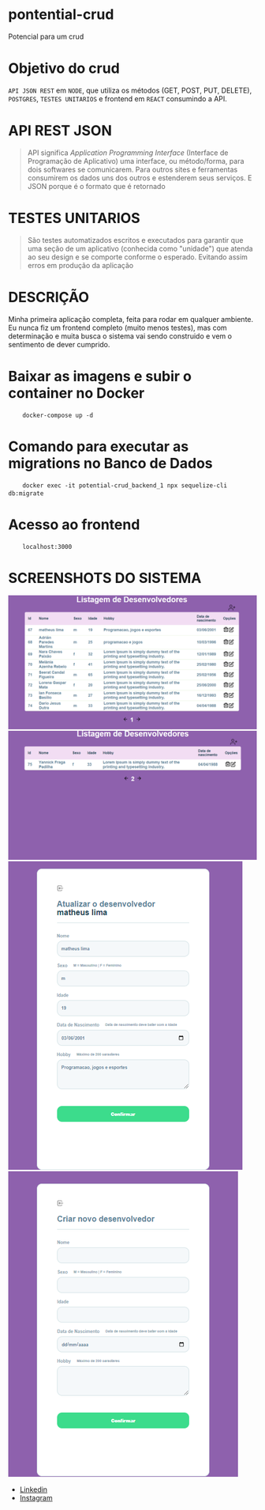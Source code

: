 # pontential-crud
Potencial para um crud


# Objetivo do crud
`API JSON REST` em `NODE`, que utiliza os métodos (​GET​, ​POST​, ​PUT​, DELETE​), `POSTGRES`, `TESTES UNITARIOS` e frontend em `REACT` consumindo a API.

# API REST JSON
> API significa *Application Programming Interface* (Interface de Programação de Aplicativo) uma interface, ou método/forma, para dois softwares se comunicarem. Para outros sites e ferramentas consumirem os dados uns dos outros e estenderem seus serviços. E JSON porque é o formato que é retornado

# TESTES UNITARIOS
> São testes automatizados escritos e executados para garantir que uma seção de um aplicativo (conhecida como "unidade") que atenda ao seu design e se comporte conforme o esperado. Evitando assim erros em produção da aplicação

# DESCRIÇÃO
Minha primeira aplicação completa, feita para rodar em qualquer ambiente. Eu nunca fiz um frontend completo (muito menos testes), mas com determinação e muita busca o sistema vai sendo construido e vem o sentimento de dever cumprido.

# Baixar as imagens e subir o container no Docker

```
    docker-compose up -d 
```

# Comando para executar as migrations no Banco de Dados

```
    docker exec -it potential-crud_backend_1 npx sequelize-cli db:migrate
```

# Acesso ao frontend
```
    localhost:3000
```


# SCREENSHOTS DO SISTEMA
![Tela inicial](./assets/tela-inicial.png?raw=true "Criar")
![Tela inicial](./assets/tela-inicial-2.png?raw=true "Criar")
![Tela de atualizacao](./assets/tela-att.png?raw=true "Criar")
![Tela de cadastro](./assets/tela-criar.png?raw=true "Criar")

- [Linkedin](https://www.linkedin.com/in/matheus-lima-939b96180/) 
- [Instagram](https://www.instagram.com/__matheus__lima/)


